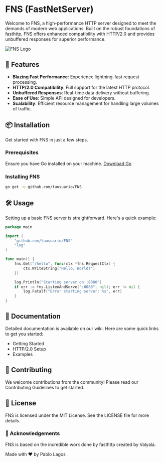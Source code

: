 # FNS (FastNetServer)

Welcome to FNS, a high-performance HTTP server designed to meet the demands of modern web applications. Built on the robust foundations of fasthttp, FNS offers enhanced compatibility with HTTP/2.0 and provides unbuffered responses for superior performance.

![FNS Logo](https://example.com/fns-logo.png) <!-- Replace with actual logo URL -->

## 🚀 Features

- **Blazing Fast Performance**: Experience lightning-fast request processing.
- **HTTP/2.0 Compatibility**: Full support for the latest HTTP protocol.
- **Unbuffered Responses**: Real-time data delivery without buffering.
- **Ease of Use**: Simple API designed for developers.
- **Scalability**: Efficient resource management for handling large volumes of traffic.

## 📦 Installation

Get started with FNS in just a few steps.

### Prerequisites

Ensure you have Go installed on your machine. [Download Go](https://golang.org/dl/)

### Installing FNS

```bash
go get -u github.com/tuusuario/FNS
```

## 🛠 Usage
Setting up a basic FNS server is straightforward. Here's a quick example:

```go
package main

import (
    "github.com/tuusuario/FNS"
    "log"
)

func main() {
    fns.Get("/hello", func(ctx *fns.RequestCtx) {
        ctx.WriteString("Hello, World!")
    })

    log.Println("Starting server on :8080")
    if err := fns.ListenAndServe(":8080", nil); err != nil {
        log.Fatalf("Error starting server: %s", err)
    }
}
```

## 📖 Documentation
Detailed documentation is available on our wiki. Here are some quick links to get you started:

- Getting Started
- HTTP/2.0 Setup
- Examples
## 🤝 Contributing
We welcome contributions from the community! Please read our Contributing Guidelines to get started.

## 📝 License
FNS is licensed under the MIT License. See the LICENSE file for more details.

### 🌟 Acknowledgements
FNS is based on the incredible work done by fasthttp created by Valyala.

Made with ❤️ by Pablo Lagos